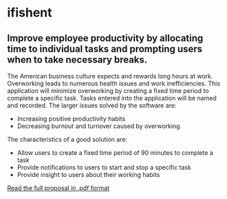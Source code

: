 # ifishent
## Improve employee productivity by allocating time to individual tasks and prompting users when to take necessary breaks. 
The American business culture expects and rewards long hours at work. Overworking leads to numerous health issues and work inefficiencies. This application will minimize overworking by creating a fixed time period to complete a specific task. Tasks entered into the application will be named and recorded. The larger issues solved by the software are:
 - Increasing positive productivity habits
 - Decreasing burnout and turnover caused by overworking

The characteristics of a good solution are:
 - Allow users to create a fixed time period of 90 minutes to complete a task
 - Provide notifications to users to start and stop a specific task
 - Provide insight to users about their working habits
 
[Read the full proposal in .pdf format](https://drive.google.com/a/harvard.edu/file/d/0B7SDh3tClWXYQzBDcWl0WFdDcXM/view?usp=sharing)